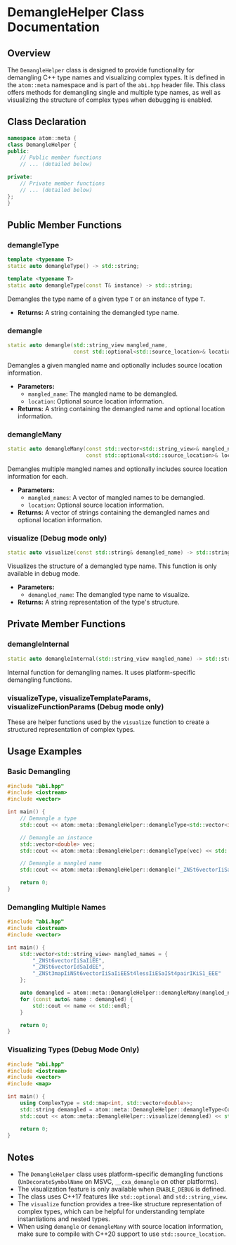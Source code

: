 # DemangleHelper Class Documentation

## Overview

The `DemangleHelper` class is designed to provide functionality for demangling C++ type names and visualizing complex types. It is defined in the `atom::meta` namespace and is part of the `abi.hpp` header file. This class offers methods for demangling single and multiple type names, as well as visualizing the structure of complex types when debugging is enabled.

## Class Declaration

```cpp
namespace atom::meta {
class DemangleHelper {
public:
    // Public member functions
    // ... (detailed below)

private:
    // Private member functions
    // ... (detailed below)
};
}
```

## Public Member Functions

### demangleType

```cpp
template <typename T>
static auto demangleType() -> std::string;

template <typename T>
static auto demangleType(const T& instance) -> std::string;
```

Demangles the type name of a given type `T` or an instance of type `T`.

- **Returns:** A string containing the demangled type name.

### demangle

```cpp
static auto demangle(std::string_view mangled_name,
                     const std::optional<std::source_location>& location = std::nullopt) -> std::string;
```

Demangles a given mangled name and optionally includes source location information.

- **Parameters:**
  - `mangled_name`: The mangled name to be demangled.
  - `location`: Optional source location information.
- **Returns:** A string containing the demangled name and optional location information.

### demangleMany

```cpp
static auto demangleMany(const std::vector<std::string_view>& mangled_names,
                         const std::optional<std::source_location>& location = std::nullopt) -> std::vector<std::string>;
```

Demangles multiple mangled names and optionally includes source location information for each.

- **Parameters:**
  - `mangled_names`: A vector of mangled names to be demangled.
  - `location`: Optional source location information.
- **Returns:** A vector of strings containing the demangled names and optional location information.

### visualize (Debug mode only)

```cpp
static auto visualize(const std::string& demangled_name) -> std::string;
```

Visualizes the structure of a demangled type name. This function is only available in debug mode.

- **Parameters:**
  - `demangled_name`: The demangled type name to visualize.
- **Returns:** A string representation of the type's structure.

## Private Member Functions

### demangleInternal

```cpp
static auto demangleInternal(std::string_view mangled_name) -> std::string;
```

Internal function for demangling names. It uses platform-specific demangling functions.

### visualizeType, visualizeTemplateParams, visualizeFunctionParams (Debug mode only)

These are helper functions used by the `visualize` function to create a structured representation of complex types.

## Usage Examples

### Basic Demangling

```cpp
#include "abi.hpp"
#include <iostream>
#include <vector>

int main() {
    // Demangle a type
    std::cout << atom::meta::DemangleHelper::demangleType<std::vector<int>>() << std::endl;

    // Demangle an instance
    std::vector<double> vec;
    std::cout << atom::meta::DemangleHelper::demangleType(vec) << std::endl;

    // Demangle a mangled name
    std::cout << atom::meta::DemangleHelper::demangle("_ZNSt6vectorIiSaIiEE") << std::endl;

    return 0;
}
```

### Demangling Multiple Names

```cpp
#include "abi.hpp"
#include <iostream>
#include <vector>

int main() {
    std::vector<std::string_view> mangled_names = {
        "_ZNSt6vectorIiSaIiEE",
        "_ZNSt6vectorIdSaIdEE",
        "_ZNSt3mapIiNSt6vectorIiSaIiEESt4lessIiESaISt4pairIKiS1_EEE"
    };

    auto demangled = atom::meta::DemangleHelper::demangleMany(mangled_names);
    for (const auto& name : demangled) {
        std::cout << name << std::endl;
    }

    return 0;
}
```

### Visualizing Types (Debug Mode Only)

```cpp
#include "abi.hpp"
#include <iostream>
#include <vector>
#include <map>

int main() {
    using ComplexType = std::map<int, std::vector<double>>;
    std::string demangled = atom::meta::DemangleHelper::demangleType<ComplexType>();
    std::cout << atom::meta::DemangleHelper::visualize(demangled) << std::endl;

    return 0;
}
```

## Notes

- The `DemangleHelper` class uses platform-specific demangling functions (`UnDecorateSymbolName` on MSVC, `__cxa_demangle` on other platforms).
- The visualization feature is only available when `ENABLE_DEBUG` is defined.
- The class uses C++17 features like `std::optional` and `std::string_view`.
- The `visualize` function provides a tree-like structure representation of complex types, which can be helpful for understanding template instantiations and nested types.
- When using `demangle` or `demangleMany` with source location information, make sure to compile with C++20 support to use `std::source_location`.
